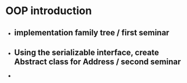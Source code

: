 # OOP introduction
* ## implementation family tree / first seminar
* ## Using the serializable interface, create Abstract class for Address / second seminar
* 
